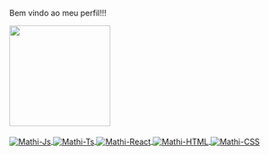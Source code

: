 Bem vindo ao meu perfil!!!
<div align="left">
  <a href="https://github.com/DevMathi">
  <img height="180em" src="https://github-readme-stats.vercel.app/api?username=DevMathi&show_icons=true&theme=tokyonight&include_all_commits=true&count_private=true"/>
</div>
<div style="display: inline_block"><br>
  <img align="center" alt="Mathi-Js"  src="https://img.shields.io/badge/JavaScript-F7DF1E?style=for-the-badge&logo=javascript&logoColor=black">
  
  <img align="center" alt="Mathi-Ts"  src="https://img.shields.io/badge/TypeScript-007ACC?style=for-the-badge&logo=typescript&logoColor=white">
  
  <img align="center" alt="Mathi-React"  src="https://img.shields.io/badge/React-20232A?style=for-the-badge&logo=react&logoColor=61DAFB">
  
  <img align="center" alt="Mathi-HTML"  src="https://img.shields.io/badge/HTML5-E34F26?style=for-the-badge&logo=html5&logoColor=white">
  
  <img align="center" alt="Mathi-CSS"  src="https://img.shields.io/badge/CSS3-1572B6?style=for-the-badge&logo=css3&logoColor=white">
</div>

